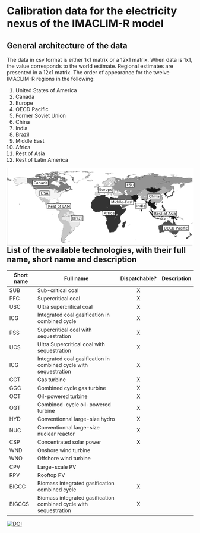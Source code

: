 # Calibration data for the electricity nexus of the IMACLIM-R model 

## General architecture of the data 

The data in csv format is either 1x1 matrix or a 12x1 matrix. When data is 1x1, the value corresponds to the world estimate. Regional estimates are presented in a 12x1 matrix. The order of appearance for the twelve IMACLIM-R regions in the following:
1) United States of America
2) Canada
3) Europe
4) OECD Pacific
5) Former Soviet Union
6) China
7) India
8) Brazil
9) Middle East
10) Africa
11) Rest of Asia
12) Rest of Latin America

<img src="IMC_region.png"
     style="float: left; margin-right: 10px;" />


## List of the available technologies, with their full name, short name and description

| Short name        | Full name     | Dispatchable?| Description |
|--------------|-----------|:------------:|------------|
|SUB  | Sub-critical coal    |   X     |  |
|PFC     | Supercritical coal|    X    |  |
|USC    | Ultra supercritical coal|     X  |  |
|ICG   |Integrated coal gasification in combined cycle|    X   |  |
|PSS     | Supercritical coal with sequestration|     X   |  |
|UCS   | Ultra Supercritical coal with sequestration|    X    |  |
|ICG   |Integrated coal gasification in combined cycle with sequestration|  X     |  |
|GGT   |Gas turbine|   X    |  |
|GGC|Combined cycle gas turbine|    X   |  |
|OCT|Oil-powered turbine|   X    |  |
|OGT|Combined-cycle oil-powered turbine|   X    |  |
|HYD|Conventionnal large-size hydro|   X    |  |
|NUC|Conventionnal large-size nuclear reactor|   X    |  |
|CSP|Concentrated solar power|   X    |  |
|WND|Onshore wind turbine|      |  |
|WNO|Offshore wind turbine|      |  |
|CPV|Large-scale PV|      |  |
|RPV|Rooftop PV|      |  |
|BIGCC|Biomass integrated gasification combined cycle|   X   |  |
|BIGCCS|Biomass integrated gasification combined cycle with sequestration|   X   |  |

[![DOI](https://zenodo.org/badge/498011120.svg)](https://zenodo.org/badge/latestdoi/498011120)



